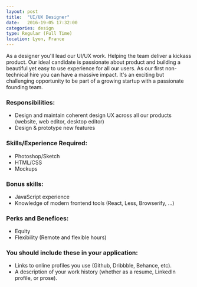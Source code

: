 ```yaml
---
layout: post
title:  "UI/UX Designer"
date:   2016-19-05 17:32:00
categories: design
type: Regular (Full Time)
location: Lyon, France
---
```


As a designer you'll lead our UI/UX work. Helping the team deliver a kickass product. Our ideal candidate is passionate about product and building a beautiful yet easy to use experience for all our users. As our first non-technical hire you can have a massive impact. It's an exciting but challenging opportunity to be part of a growing startup with a passionate founding team.

### Responsibilities:
* Design and maintain coherent design UX across all our products (website, web editor, desktop editor)
* Design & prototype new features

### Skills/Experience Required:
* Photoshop/Sketch
* HTML/CSS
* Mockups

### Bonus skills:
* JavaScript experience
* Knowledge of modern frontend tools (React, Less, Browserify, ...)

### Perks and Benefices:
* Equity
* Flexibility (Remote and flexible hours)

### You should include these in your application:

* Links to online profiles you use (Github, Dribbble, Behance, etc).
* A description of your work history (whether as a resume, LinkedIn profile, or prose).